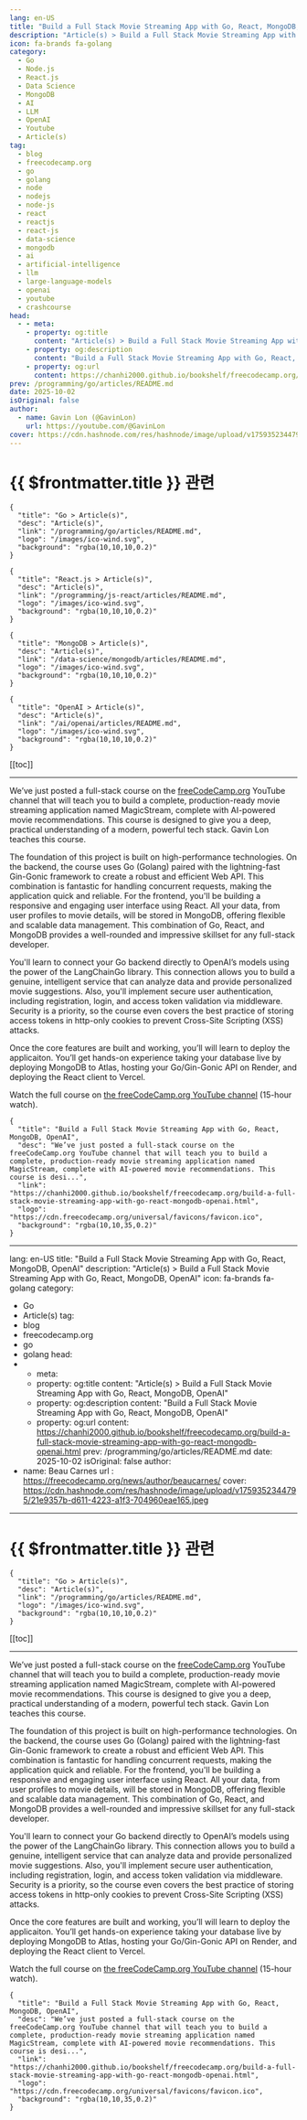 ```yaml
---
lang: en-US
title: "Build a Full Stack Movie Streaming App with Go, React, MongoDB, OpenAI"
description: "Article(s) > Build a Full Stack Movie Streaming App with Go, React, MongoDB, OpenAI"
icon: fa-brands fa-golang
category:
  - Go
  - Node.js
  - React.js
  - Data Science
  - MongoDB
  - AI
  - LLM
  - OpenAI
  - Youtube
  - Article(s)
tag:
  - blog
  - freecodecamp.org
  - go
  - golang
  - node
  - nodejs
  - node-js
  - react
  - reactjs
  - react-js
  - data-science
  - mongodb
  - ai
  - artificial-intelligence
  - llm
  - large-language-models
  - openai
  - youtube
  - crashcourse
head:
  - - meta:
    - property: og:title
      content: "Article(s) > Build a Full Stack Movie Streaming App with Go, React, MongoDB, OpenAI"
    - property: og:description
      content: "Build a Full Stack Movie Streaming App with Go, React, MongoDB, OpenAI"
    - property: og:url
      content: https://chanhi2000.github.io/bookshelf/freecodecamp.org/build-a-full-stack-movie-streaming-app-with-go-react-mongodb-openai.html
prev: /programming/go/articles/README.md
date: 2025-10-02
isOriginal: false
author:
  - name: Gavin Lon (@GavinLon)
    url: https://youtube.com/@GavinLon
cover: https://cdn.hashnode.com/res/hashnode/image/upload/v1759352344795/21e9357b-d611-4223-a1f3-704960eae165.jpeg
---
```


# {{ $frontmatter.title }} 관련

```component VPCard
{
  "title": "Go > Article(s)",
  "desc": "Article(s)",
  "link": "/programming/go/articles/README.md",
  "logo": "/images/ico-wind.svg",
  "background": "rgba(10,10,10,0.2)"
}
```

```component VPCard
{
  "title": "React.js > Article(s)",
  "desc": "Article(s)",
  "link": "/programming/js-react/articles/README.md",
  "logo": "/images/ico-wind.svg",
  "background": "rgba(10,10,10,0.2)"
}
```

```component VPCard
{
  "title": "MongoDB > Article(s)",
  "desc": "Article(s)",
  "link": "/data-science/mongodb/articles/README.md",
  "logo": "/images/ico-wind.svg",
  "background": "rgba(10,10,10,0.2)"
}
```

```component VPCard
{
  "title": "OpenAI > Article(s)",
  "desc": "Article(s)",
  "link": "/ai/openai/articles/README.md",
  "logo": "/images/ico-wind.svg",
  "background": "rgba(10,10,10,0.2)"
}
```

[[toc]]

---

<SiteInfo
  name="Build a Full Stack Movie Streaming App with Go, React, MongoDB, OpenAI"
  desc="We’ve just posted a full-stack course on the freeCodeCamp.org YouTube channel that will teach you to build a complete, production-ready movie streaming application named MagicStream, complete with AI-powered movie recommendations. This course is desi..."
  url="https://freecodecamp.org/news/build-a-full-stack-movie-streaming-app-with-go-react-mongodb-openai"
  logo="https://cdn.freecodecamp.org/universal/favicons/favicon.ico"
  preview="https://cdn.hashnode.com/res/hashnode/image/upload/v1759352344795/21e9357b-d611-4223-a1f3-704960eae165.jpeg"/>

We’ve just posted a full-stack course on the [<VPIcon icon="fa-brands fa-free-code-camp"/>freeCodeCamp.org](http://freeCodeCamp.org) YouTube channel that will teach you to build a complete, production-ready movie streaming application named MagicStream, complete with AI-powered movie recommendations. This course is designed to give you a deep, practical understanding of a modern, powerful tech stack. Gavin Lon teaches this course.

The foundation of this project is built on high-performance technologies. On the backend, the course uses Go (Golang) paired with the lightning-fast Gin-Gonic framework to create a robust and efficient Web API. This combination is fantastic for handling concurrent requests, making the application quick and reliable. For the frontend, you'll be building a responsive and engaging user interface using React. All your data, from user profiles to movie details, will be stored in MongoDB, offering flexible and scalable data management. This combination of Go, React, and MongoDB provides a well-rounded and impressive skillset for any full-stack developer.

You'll learn to connect your Go backend directly to OpenAI’s models using the power of the LangChainGo library. This connection allows you to build a genuine, intelligent service that can analyze data and provide personalized movie suggestions. Also, you'll implement secure user authentication, including registration, login, and access token validation via middleware. Security is a priority, so the course even covers the best practice of storing access tokens in http-only cookies to prevent Cross-Site Scripting (XSS) attacks.

Once the core features are built and working, you’ll will learn to deploy the applicaiton. You’ll get hands-on experience taking your database live by deploying MongoDB to Atlas, hosting your Go/Gin-Gonic API on Render, and deploying the React client to Vercel.

Watch the full course on [the freeCodeCamp.org YouTube channel](https://youtu.be/jBf7of9JTV8) (15-hour watch).

<!-- TODO: add ARTICLE CARD -->
```component VPCard
{
  "title": "Build a Full Stack Movie Streaming App with Go, React, MongoDB, OpenAI",
  "desc": "We’ve just posted a full-stack course on the freeCodeCamp.org YouTube channel that will teach you to build a complete, production-ready movie streaming application named MagicStream, complete with AI-powered movie recommendations. This course is desi...",
  "link": "https://chanhi2000.github.io/bookshelf/freecodecamp.org/build-a-full-stack-movie-streaming-app-with-go-react-mongodb-openai.html",
  "logo": "https://cdn.freecodecamp.org/universal/favicons/favicon.ico",
  "background": "rgba(10,10,35,0.2)"
}
```
---
lang: en-US
title: "Build a Full Stack Movie Streaming App with Go, React, MongoDB, OpenAI"
description: "Article(s) > Build a Full Stack Movie Streaming App with Go, React, MongoDB, OpenAI"
icon: fa-brands fa-golang
category:
  - Go
  - Article(s)
tag:
  - blog
  - freecodecamp.org
  - go
  - golang
head:
  - - meta:
    - property: og:title
      content: "Article(s) > Build a Full Stack Movie Streaming App with Go, React, MongoDB, OpenAI"
    - property: og:description
      content: "Build a Full Stack Movie Streaming App with Go, React, MongoDB, OpenAI"
    - property: og:url
      content: https://chanhi2000.github.io/bookshelf/freecodecamp.org/build-a-full-stack-movie-streaming-app-with-go-react-mongodb-openai.html
prev: /programming/go/articles/README.md
date: 2025-10-02
isOriginal: false
author:
  - name: Beau Carnes
    url : https://freecodecamp.org/news/author/beaucarnes/
cover: https://cdn.hashnode.com/res/hashnode/image/upload/v1759352344795/21e9357b-d611-4223-a1f3-704960eae165.jpeg
---

# {{ $frontmatter.title }} 관련

```component VPCard
{
  "title": "Go > Article(s)",
  "desc": "Article(s)",
  "link": "/programming/go/articles/README.md",
  "logo": "/images/ico-wind.svg",
  "background": "rgba(10,10,10,0.2)"
}
```

[[toc]]

---

<SiteInfo
  name="Build a Full Stack Movie Streaming App with Go, React, MongoDB, OpenAI"
  desc="We’ve just posted a full-stack course on the freeCodeCamp.org YouTube channel that will teach you to build a complete, production-ready movie streaming application named MagicStream, complete with AI-powered movie recommendations. This course is desi..."
  url="https://freecodecamp.org/news/build-a-full-stack-movie-streaming-app-with-go-react-mongodb-openai"
  logo="https://cdn.freecodecamp.org/universal/favicons/favicon.ico"
  preview="https://cdn.hashnode.com/res/hashnode/image/upload/v1759352344795/21e9357b-d611-4223-a1f3-704960eae165.jpeg"/>

We’ve just posted a full-stack course on the [<VPIcon icon="fa-brands fa-free-code-camp"/>freeCodeCamp.org](http://freeCodeCamp.org) YouTube channel that will teach you to build a complete, production-ready movie streaming application named MagicStream, complete with AI-powered movie recommendations. This course is designed to give you a deep, practical understanding of a modern, powerful tech stack. Gavin Lon teaches this course.

The foundation of this project is built on high-performance technologies. On the backend, the course uses Go (Golang) paired with the lightning-fast Gin-Gonic framework to create a robust and efficient Web API. This combination is fantastic for handling concurrent requests, making the application quick and reliable. For the frontend, you'll be building a responsive and engaging user interface using React. All your data, from user profiles to movie details, will be stored in MongoDB, offering flexible and scalable data management. This combination of Go, React, and MongoDB provides a well-rounded and impressive skillset for any full-stack developer.

You'll learn to connect your Go backend directly to OpenAI’s models using the power of the LangChainGo library. This connection allows you to build a genuine, intelligent service that can analyze data and provide personalized movie suggestions. Also, you'll implement secure user authentication, including registration, login, and access token validation via middleware. Security is a priority, so the course even covers the best practice of storing access tokens in http-only cookies to prevent Cross-Site Scripting (XSS) attacks.

Once the core features are built and working, you’ll will learn to deploy the applicaiton. You’ll get hands-on experience taking your database live by deploying MongoDB to Atlas, hosting your Go/Gin-Gonic API on Render, and deploying the React client to Vercel.

Watch the full course on [<VPIcon icon="fa-brands fa-youtube"/>the freeCodeCamp.org YouTube channel](https://youtu.be/jBf7of9JTV8) (15-hour watch).

<VidStack src="youtube/jBf7of9JTV8" />

<!-- TODO: add ARTICLE CARD -->
```component VPCard
{
  "title": "Build a Full Stack Movie Streaming App with Go, React, MongoDB, OpenAI",
  "desc": "We’ve just posted a full-stack course on the freeCodeCamp.org YouTube channel that will teach you to build a complete, production-ready movie streaming application named MagicStream, complete with AI-powered movie recommendations. This course is desi...",
  "link": "https://chanhi2000.github.io/bookshelf/freecodecamp.org/build-a-full-stack-movie-streaming-app-with-go-react-mongodb-openai.html",
  "logo": "https://cdn.freecodecamp.org/universal/favicons/favicon.ico",
  "background": "rgba(10,10,35,0.2)"
}
```
